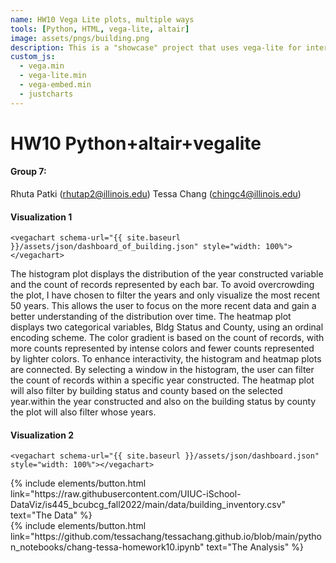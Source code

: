 ```yaml
---
name: HW10 Vega Lite plots, multiple ways
tools: [Python, HTML, vega-lite, altair]
image: assets/pngs/building.png
description: This is a "showcase" project that uses vega-lite for interactive viz!
custom_js:
  - vega.min
  - vega-lite.min
  - vega-embed.min
  - justcharts
---
```


# HW10 Python+altair+vegalite

#### Group 7:

Rhuta Patki (rhutap2@illinois.edu)
Tessa Chang (chingc4@illinois.edu)

#### Visualization 1

```
<vegachart schema-url="{{ site.baseurl }}/assets/json/dashboard_of_building.json" style="width: 100%"></vegachart>
```

<vegachart schema-url="{{ site.baseurl }}/assets/json/dashboard_of_building.json" style="width: 100%"></vegachart>

The histogram plot displays the distribution of the year constructed variable and the count of records represented by each bar. To avoid overcrowding the plot, I have chosen to filter the years and only visualize the most recent 50 years. This allows the user to focus on the more recent data and gain a better understanding of the distribution over time.
The heatmap plot displays two categorical variables, Bldg Status and County, using an ordinal encoding scheme. The color gradient is based on the count of records, with more counts represented by intense colors and fewer counts represented by lighter colors.
To enhance interactivity, the histogram and heatmap plots are connected. By selecting a window in the histogram, the user can filter the count of records within a specific year constructed. The heatmap plot will also filter by building status and county based on the selected year.within the year constructed and also on the building status by county the plot will also filter whose years.

#### Visualization 2

```
<vegachart schema-url="{{ site.baseurl }}/assets/json/dashboard.json" style="width: 100%"></vegachart>
```

<vegachart schema-url="{{ site.baseurl }}/assets/json/dashboard.json" style="width: 100%"></vegachart>

<!-- these are written in a combo of html and liquid -->

<div class="left">
{% include elements/button.html link="https://raw.githubusercontent.com/UIUC-iSchool-DataViz/is445_bcubcg_fall2022/main/data/building_inventory.csv" text="The Data" %}
</div>

<div class="right">
{% include elements/button.html link="https://github.com/tessachang/tessachang.github.io/blob/main/python_notebooks/chang-tessa-homework10.ipynb" text="The Analysis" %}
</div>
